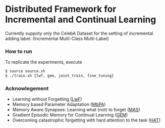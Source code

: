 # Distributed Framework for Incremental and Continual Learning

Currently suppoty *only* the CelebA Dataset for the setting of incremental adding label. (Incremental Multi-Class Multi-Label)

### How to run
To replicate the experiments, execute
```bash
$ source source.sh
$ ./train.sh {lwf, gem, joint_train, fine_tuning}
```

### Acknowlegement
* Learning without Forgetting ([LwF](https://arxiv.org/abs/1606.09282))
* Memory based Parameter Adaptation ([MbPA](https://arxiv.org/abs/1802.10542))
* Memory Aware Synapses: Learning what (not) to forget ([MAS](https://arxiv.org/abs/1711.09601))
* Gradient Episodic Memory for Continual Learning ([GEM](https://arxiv.org/abs/1706.08840))
* Overcoming catastrophic forgetting with hard attention to the task ([HAT](https://arxiv.org/abs/1801.01423))

